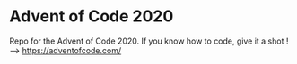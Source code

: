 # Advent of Code 2020

Repo for the Advent of Code 2020.
If you know how to code, give it a shot ! --> https://adventofcode.com/
